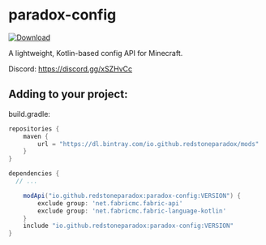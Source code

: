 # paradox-config

[ ![Download](null/packages/redstoneparadox/mods/paradox-config/images/download.svg?version=0.3.5-alpha) ](https://bintray.com/redstoneparadox/mods/paradox-config/0.3.5-alpha/link)

A lightweight, Kotlin-based config API for Minecraft.

Discord: https://discord.gg/xSZHvCc

## Adding to your project:

build.gradle:
```gradle
repositories {
	maven {
		url = "https://dl.bintray.com/io.github.redstoneparadox/mods"
	}
}

dependencies {
  // ...

	modApi("io.github.redstoneparadox:paradox-config:VERSION") {
		exclude group: 'net.fabricmc.fabric-api'
		exclude group: 'net.fabricmc.fabric-language-kotlin'
	}
	include "io.github.redstoneparadox:paradox-config:VERSION"
}
```
